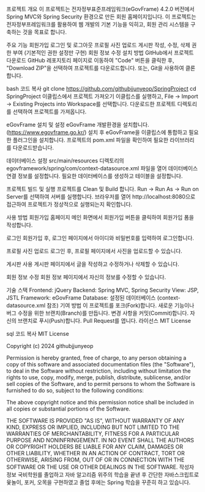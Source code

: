 프로젝트 개요
이 프로젝트는 전자정부표준프레임워크(eGovFrame) 4.2.0 버전에서 Spring MVC와 Spring Security 환경으로 만든 회원 홈페이지입니다. 이 프로젝트는 전자정부프레임워크를 활용하여 웹 개발의 기본 기능을 익히고, 회원 관리 시스템을 구축하는 것을 목표로 합니다.

주요 기능
회원가입
로그인 및 로그아웃
프로필 사진 업로드
게시판 작성, 수정, 삭제
권한 부여 (기본적인 권한 설정만 구현)
회원 정보 수정
설치 방법
GitHub에서 프로젝트 다운로드
GitHub 레포지토리 페이지로 이동하여 "Code" 버튼을 클릭한 후, "Download ZIP"을 선택하여 프로젝트를 다운로드합니다.
또는, Git을 사용하여 클론합니다.

bash
코드 복사
git clone https://github.com/githubjjunyeop/SpringProject
cd SpringProject
이클립스에서 프로젝트 가져오기
이클립스를 실행하고, File -> Import -> Existing Projects into Workspace를 선택합니다.
다운로드한 프로젝트 디렉토리를 선택하여 프로젝트를 가져옵니다.

eGovFrame 설치 및 설정
eGovFrame 개발환경을 설치합니다. (https://www.egovframe.go.kr/)
설치 후 eGovFrame을 이클립스에 통합하고 필요한 플러그인을 설치합니다.
프로젝트의 pom.xml 파일을 확인하여 필요한 라이브러리를 다운로드받습니다.

데이터베이스 설정
src/main/resources 디렉토리의 egovframework/spring/com/context-datasource.xml 파일을 열어 데이터베이스 연결 정보를 설정합니다.
필요한 데이터베이스를 생성하고 테이블을 설정합니다.

프로젝트 빌드 및 실행
프로젝트를 Clean 및 Build 합니다.
Run -> Run As -> Run on Server를 선택하여 서버를 실행합니다.
브라우저를 열어 http://localhost:8080으로 접근하여 프로젝트가 정상적으로 실행되는지 확인합니다.

사용 방법
회원가입
홈페이지 메인 화면에서 회원가입 버튼을 클릭하여 회원가입 폼을 작성합니다.

로그인
회원가입 후, 로그인 페이지에서 아이디와 비밀번호를 입력하여 로그인합니다.

프로필 사진 업로드
로그인 후, 프로필 페이지에서 사진을 업로드할 수 있습니다.

게시판 사용
게시판 페이지에서 글을 작성하고 수정하거나 삭제할 수 있습니다.

회원 정보 수정
회원 정보 페이지에서 자신의 정보를 수정할 수 있습니다.

기술 스택
Frontend: jQuery
Backend: Spring MVC, Spring Security
View: JSP, JSTL
Framework: eGovFrame
Database: 설정된 데이터베이스 (context-datasource.xml 참조)
기여 방법
이 프로젝트를 포크(Fork)합니다.
새로운 기능이나 버그 수정을 위한 브랜치(Branch)를 만듭니다.
변경 사항을 커밋(Commit)합니다.
자신의 브랜치로 푸시(Push)합니다.
Pull Request를 엽니다.
라이선스
MIT License

sql
코드 복사
MIT License

Copyright (c) 2024 githubjjunyeop

Permission is hereby granted, free of charge, to any person obtaining a copy
of this software and associated documentation files (the "Software"), to deal
in the Software without restriction, including without limitation the rights
to use, copy, modify, merge, publish, distribute, sublicense, and/or sell
copies of the Software, and to permit persons to whom the Software is
furnished to do so, subject to the following conditions:

The above copyright notice and this permission notice shall be included in all
copies or substantial portions of the Software.

THE SOFTWARE IS PROVIDED "AS IS", WITHOUT WARRANTY OF ANY KIND, EXPRESS OR
IMPLIED, INCLUDING BUT NOT LIMITED TO THE WARRANTIES OF MERCHANTABILITY,
FITNESS FOR A PARTICULAR PURPOSE AND NONINFRINGEMENT. IN NO EVENT SHALL THE
AUTHORS OR COPYRIGHT HOLDERS BE LIABLE FOR ANY CLAIM, DAMAGES OR OTHER
LIABILITY, WHETHER IN AN ACTION OF CONTRACT, TORT OR OTHERWISE, ARISING FROM,
OUT OF OR IN CONNECTION WITH THE SOFTWARE OR THE USE OR OTHER DEALINGS IN THE
SOFTWARE.
작성자 정보
국비학원를 졸업하고 자바 알고리즘 위주의 학습을 끝낸 후 간단한 자바스크립트로 윷놀이, 포커, 오목을 구현하였고 졸업 후에는 Spring 학습을 꾸준히 하고 있습니다.
